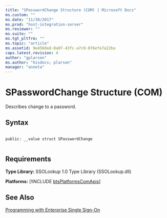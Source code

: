 ```yaml
---
title: "SPasswordChange Structure (COM) | Microsoft Docs"
ms.custom: ""
ms.date: "11/30/2017"
ms.prod: "host-integration-server"
ms.reviewer: ""
ms.suite: ""
ms.tgt_pltfrm: ""
ms.topic: "article"
ms.assetid: 9e4568ed-0a07-43fc-a7c0-076efe7a22ba
caps.latest.revision: 4
author: "gplarsen"
ms.author: "hisdocs; plarsen"
manager: "anneta"
---
```

# SPasswordChange Structure (COM)
Describes change to a password.  
  
## Syntax  
  
```  
  
public: __value struct SPasswordChange  
  
```  
  
## Requirements  
 **Type Library:** SSOLookup 1.0 Type Library (SSOLookup.dll)  
  
 <strong>Platforms:</strong>  [!INCLUDE [btsPlatformsComApis](../includes/btsplatformscomapis-md.md)]  
  
## See Also  
 [Programming with Enterprise Single Sign-On](../esso/programming-with-enterprise-single-sign-on.md)